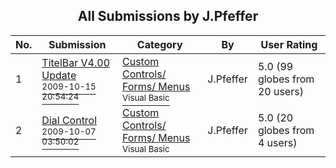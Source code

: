 ﻿<div align="center">

## All Submissions by J\.Pfeffer

</div>

No.  | Submission | Category | By   | User Rating
---- | ---------- | -------- | ---- | -----------
1 | [TitelBar V4\.00 Update<br /><sup>2009-10-15 20:54:24</sup>](https://github.com/Planet-Source-Code/j-pfeffer-titelbar-v4-00-update__1-72538) | [Custom Controls/ Forms/  Menus<br /><sup>Visual Basic</sup>](../ByCategory/custom-controls-forms-menus__1-4.md) | J\.Pfeffer | 5.0 (99 globes from 20 users)
2 | [Dial Control<br /><sup>2009-10-07 03:50:02</sup>](https://github.com/Planet-Source-Code/j-pfeffer-dial-control__1-72520) | [Custom Controls/ Forms/  Menus<br /><sup>Visual Basic</sup>](../ByCategory/custom-controls-forms-menus__1-4.md) | J\.Pfeffer | 5.0 (20 globes from 4 users)
